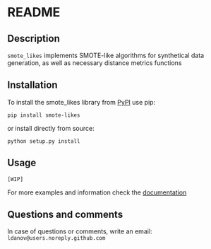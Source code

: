 # README

## Description 

`smote_likes` implements SMOTE-like algorithms for synthetical data generation, as well as necessary distance metrics functions

## Installation 

To install the smote_likes library from [PyPI](https://pypi.org/project/smote_likes/) use pip:

```
pip install smote-likes
```

or install directly from source:

```
python setup.py install
```

## Usage

``` 
[WIP]
```

For more examples and information check the [documentation](https://pypkg-smote_likes.readthedocs.io/en/latest/)

## Questions and comments
In case of questions or comments, write an email:  
`ldanov@users.noreply.github.com`